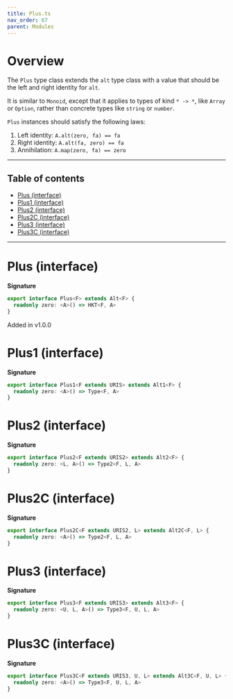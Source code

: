 ```yaml
---
title: Plus.ts
nav_order: 67
parent: Modules
---
```


# Overview

The `Plus` type class extends the `alt` type class with a value that should be the left and right identity for `alt`.

It is similar to `Monoid`, except that it applies to types of kind `* -> *`, like `Array` or `Option`, rather than
concrete types like `string` or `number`.

`Plus` instances should satisfy the following laws:

1. Left identity: `A.alt(zero, fa) == fa`
2. Right identity: `A.alt(fa, zero) == fa`
3. Annihilation: `A.map(zero, fa) == zero`

---

<h2 class="text-delta">Table of contents</h2>

- [Plus (interface)](#plus-interface)
- [Plus1 (interface)](#plus1-interface)
- [Plus2 (interface)](#plus2-interface)
- [Plus2C (interface)](#plus2c-interface)
- [Plus3 (interface)](#plus3-interface)
- [Plus3C (interface)](#plus3c-interface)

---

# Plus (interface)

**Signature**

```ts
export interface Plus<F> extends Alt<F> {
  readonly zero: <A>() => HKT<F, A>
}
```

Added in v1.0.0

# Plus1 (interface)

**Signature**

```ts
export interface Plus1<F extends URIS> extends Alt1<F> {
  readonly zero: <A>() => Type<F, A>
}
```

# Plus2 (interface)

**Signature**

```ts
export interface Plus2<F extends URIS2> extends Alt2<F> {
  readonly zero: <L, A>() => Type2<F, L, A>
}
```

# Plus2C (interface)

**Signature**

```ts
export interface Plus2C<F extends URIS2, L> extends Alt2C<F, L> {
  readonly zero: <A>() => Type2<F, L, A>
}
```

# Plus3 (interface)

**Signature**

```ts
export interface Plus3<F extends URIS3> extends Alt3<F> {
  readonly zero: <U, L, A>() => Type3<F, U, L, A>
}
```

# Plus3C (interface)

**Signature**

```ts
export interface Plus3C<F extends URIS3, U, L> extends Alt3C<F, U, L> {
  readonly zero: <A>() => Type3<F, U, L, A>
}
```
